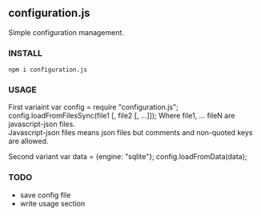 configuration.js
----------------
Simple configuration management.

### INSTALL
`npm i configuration.js`

### USAGE
First variaint
	var config = require "configuration.js";
	config.loadFromFilesSync(file1 [, file2 [, ...]]);
Where file1, ... fileN are javascript-json files.  
Javascript-json files means json files but comments and non-quoted keys are allowed.

Second variant
	var data = {engine: "sqlite"};
	config.loadFromData(data);

### TODO
- save config file
- write usage section
